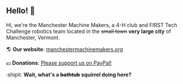 ## Hello! :wave:
Hi, we're the Manchester Machine Makers, a 4-H club and FIRST Tech Challenge robotics team located in the ~~small town~~ **very large city** of Manchester, Vermont.

:earth_americas: **Our website**: [manchestermachinemakers.org](https://manchestermachinemakers.org)

:dollar: **Donations**: [Please support us on PayPal!](https://www.paypal.com/donate?hosted_button_id=WLPEK5DVDKRUA)

:shipit: **Wait, what's a ~~bathtub~~ squirrel doing here?**

